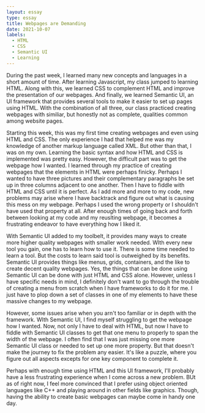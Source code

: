 ```yaml
---
layout: essay
type: essay
title: Webpages are Demanding
date: 2021-10-07
labels:
  - HTML
  - CSS
  - Semantic UI
  - Learning
---
```


During the past week, I learned many new concepts and languages in a short amount of time. After learning Javascript, my class jumped to learning HTML. Along with this, we learned CSS to complement HTML and improve the presentation of our webpages. And finally, we learned Semantic UI, an UI framework that provides several tools to make it easier to set up pages using HTML. With the combination of all three, our class practiced creating webpages with similiar, but honestly not as complete, qualities common among website pages.

Starting this week, this was my first time creating webpages and even using HTML and CSS. The only experience I had that helped me was my knowledge of another markup language called XML. But other than that, I was on my own. Learning the basic syntax and how HTML and CSS is implemented was pretty easy. However, the difficult part was to get the webpage how I wanted. I learned through my practice of creating webpages that the elements in HTML were perhaps finicky. Perhaps I wanted to have three pictures and their complementary paragraphs be set up in three columns adjacent to one another. Then I have to fiddle with HTML and CSS until it is perfect. As I add more and more to my code, new problems may arise where I have backtrack and figure out what is causing this mess on my webpage. Perhaps I used the wrong property or I shouldn't have used that property at all. After enough times of going back and forth between looking at my code and my reuslting webpage, it becomes a frustrating endeavor to have everything how I liked it. 

With Semantic UI added to my toolbelt, it provides many ways to create more higher quality webpages with smaller work needed. WIth every new tool you gain, one has to learn how to use it. There is some time needed to learn a tool. But the costs to learn said tool is outweighed by its benefits. Semantic UI provides things like menus, grids, containers, and the like to create decent quality webpages. Yes, the things that can be done using Semantic UI can be done with just HTML and CSS alone. However, unless I have specific needs in mind, I definitely don't want to go through the trouble of creating a menu from scratch when I have frameworks to do it for me. I just have to plop down a set of classes in one of my elements to have these massive changes to my webpage. 

However, some issues arise when you arn't too familiar or in depth with the framework. WIth Semantic UI, I find myself struggling to get the webpage how I wanted. Now, not only I have to deal with HTML, but now I have to fiddle with Semantic UI classes to get that one menu to properly to span the width of the webpage. I often find that I was just missing one more Semantic UI class or needed to set up one more property. But that doesn't make the journey to fix the problem any easier. It's like a puzzle, where you figure out all aspects excepts for one key component to complete it. 

Perhaps with enough time using HTML and this UI framework, I'll probably have a less frustrating experience when I come across a new problem. BUt as of right now, I feel more convinced that I prefer using object oriented languages like C++ and playing around in other fields like graphics. Though, having the ability to create basic webpages can maybe come in handy one day.
